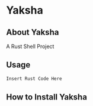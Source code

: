 # Yaksha

## About Yaksha

A Rust Shell Project

## Usage

```Rust
Insert Rust Code Here
```

## How to Install Yaksha

